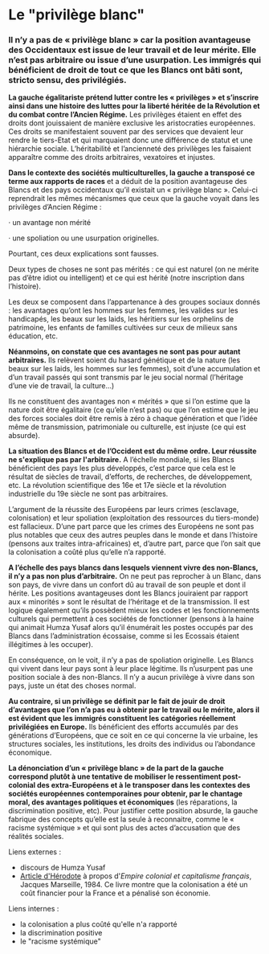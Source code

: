# Le "privilège blanc"

### Il n’y a pas de « privilège blanc » car la position avantageuse des Occidentaux est issue de leur travail et de leur mérite. Elle n’est pas arbitraire ou issue d’une usurpation. Les immigrés qui bénéficient de droit de tout ce que les Blancs ont bâti sont, stricto sensu, des privilégiés.

**La gauche égalitariste prétend lutter contre les « privilèges » et s’inscrire ainsi dans une histoire des luttes pour la liberté héritée de la Révolution et du combat contre l’Ancien Régime.** Les privilèges étaient en effet des droits dont jouissaient de manière exclusive les aristocraties européennes. Ces droits se manifestaient souvent par des services que devaient leur rendre le tiers-Etat et qui marquaient donc une différence de statut et une hiérarchie sociale. L’héritabilité et l’ancienneté des privilèges les faisaient apparaître comme des droits arbitraires, vexatoires et injustes.

**Dans le contexte des sociétés multiculturelles, la gauche a transposé ce terme aux rapports de races** et a déduit de la position avantageuse des Blancs et des pays occidentaux qu’il existait un « privilège blanc ». Celui-ci reprendrait les mêmes mécanismes que ceux que la gauche voyait dans les privilèges d’Ancien Régime :

·       un avantage non mérité

·       une spoliation ou une usurpation originelles.

Pourtant, ces deux explications sont fausses.

Deux types de choses ne sont pas mérités : ce qui est naturel (on ne mérite pas d’être idiot ou intelligent) et ce qui est hérité (notre inscription dans l’histoire).

Les deux se composent dans l’appartenance à des groupes sociaux donnés : les avantages qu’ont les hommes sur les femmes, les valides sur les handicapés, les beaux sur les laids, les héritiers sur les orphelins de patrimoine, les enfants de familles cultivées sur ceux de milieux sans éducation, etc.

**Néanmoins, on constate que ces avantages ne sont pas pour autant arbitraires.** Ils relèvent soient du hasard génétique et de la nature (les beaux sur les laids, les hommes sur les femmes), soit d’une accumulation et d’un travail passés qui sont transmis par le jeu social normal (l’héritage d’une vie de travail, la culture…)

Ils ne constituent des avantages non « mérités » que si l’on estime que la nature doit être égalitaire (ce qu’elle n’est pas) ou que l’on estime que le jeu des forces sociales doit être remis à zéro à chaque génération et que l’idée même de transmission, patrimoniale ou culturelle, est injuste (ce qui est absurde).

**La situation des Blancs et de l’Occident est du même ordre. Leur réussite ne s'explique pas par l'arbitraire.** A l’échelle mondiale, si les Blancs bénéficient des pays les plus développés, c’est parce que cela est le résultat de siècles de travail, d’efforts, de recherches, de développement, etc. La révolution scientifique des 16e et 17e siècle et la révolution industrielle du 19e siècle ne sont pas arbitraires.

L’argument de la réussite des Européens par leurs crimes (esclavage, colonisation) et leur spoliation (exploitation des ressources du tiers-monde) est fallacieux. D’une part parce que les crimes des Européens ne sont pas plus notables que ceux des autres peuples dans le monde et dans l’histoire (pensons aux traites intra-africaines) et, d’autre part, parce que l’on sait que la colonisation a coûté plus qu’elle n’a rapporté.

**A l’échelle des pays blancs dans lesquels viennent vivre des non-Blancs, il n’y a pas non plus d’arbitraire.** On ne peut pas reprocher à un Blanc, dans son pays, de vivre dans un confort dû au travail de son peuple et dont il hérite. Les positions avantageuses dont les Blancs jouiraient par rapport aux « minorités » sont le résultat de l’héritage et de la transmission. Il est logique également qu’ils possèdent mieux les codes et les fonctionnements culturels qui permettent à ces sociétés de fonctionner (pensons à la haine qui animait Humza Yusaf alors qu’il énumérait les postes occupés par des Blancs dans l’administration écossaise, comme si les Ecossais étaient illégitimes à les occuper).

En conséquence, on le voit, il n’y a pas de spoliation originelle. Les Blancs qui vivent dans leur pays sont à leur place légitime. Ils n’usurpent pas une position sociale à des non-Blancs. Il n’y a aucun privilège à vivre dans son pays, juste un état des choses normal.

**Au contraire, si un privilège se définit par le fait de jouir de droit d’avantages que l’on n’a pas eu à obtenir par le travail ou le mérite, alors il est évident que les immigrés constituent les catégories réellement privilégiées en Europe.** Ils bénéficient des efforts accumulés par des générations d’Européens, que ce soit en ce qui concerne la vie urbaine, les structures sociales, les institutions, les droits des individus ou l’abondance économique.

**La dénonciation d’un « privilège blanc » de la part de la gauche correspond plutôt à une tentative de mobiliser le ressentiment post-colonial des extra-Européens et à le transposer dans les contextes des sociétés européennes contemporaines pour obtenir, par le chantage moral, des avantages politiques et économiques** (les réparations, la discrimination positive, etc). Pour justifier cette position absurde, la gauche fabrique des concepts qu’elle est la seule à reconnaitre, comme le « racisme systémique » et qui sont plus des actes d’accusation que des réalités sociales.

Liens externes :

* discours de Humza Yusaf
* [Article d'Hérodote](https://www.herodote.net/Empire_colonial_et_capitalisme_francais-bibliographie-31.php) à propos d'_Empire colonial et capitalisme français_, Jacques Marseille,  &#x20;1984\. Ce livre montre que la colonisation a été un coût financier pour la France et a pénalisé son économie.

Liens internes :

* la colonisation a plus coûté qu'elle n'a rapporté
* la discrimination positive
* le "racisme systémique"
